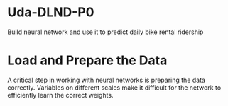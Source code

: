 # Uda-DLND-P0
Build  neural network and use it to predict daily bike rental ridership
# Load and Prepare the Data
A critical step in working with neural networks is preparing the data correctly. Variables on different scales make it difficult for the network to efficiently learn the correct weights.
